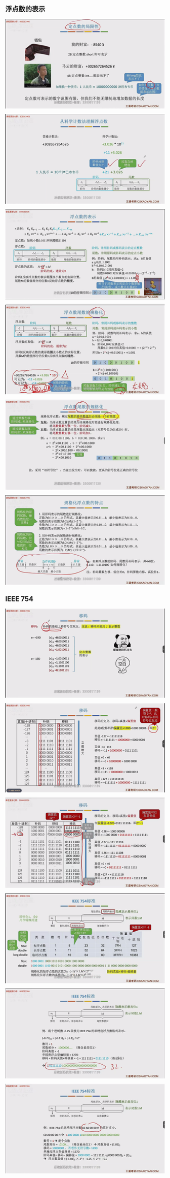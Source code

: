 ## 浮点数的表示

![](images/Pasted%20image%2020241205082259.png)

![](images/Pasted%20image%2020241205082422.png)

![](images/Pasted%20image%2020241205082742.png)

![](images/Pasted%20image%2020241205082930.png)

![](images/Pasted%20image%2020241205083053.png)

![](images/Pasted%20image%2020241205083517.png)
## IEEE 754

![](images/Pasted%20image%2020241205083843.png)



![](images/Pasted%20image%2020241205084025.png)

![](images/Pasted%20image%2020241205084239.png)

![](images/Pasted%20image%2020241205084645.png)

![](images/Pasted%20image%2020241205084826.png)

![](images/Pasted%20image%2020241205084957.png)

